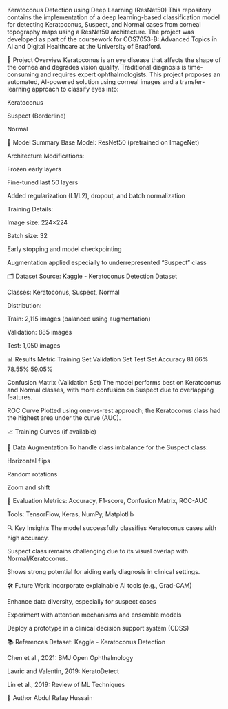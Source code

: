 Keratoconus Detection using Deep Learning (ResNet50)
This repository contains the implementation of a deep learning-based classification model for detecting Keratoconus, Suspect, and Normal cases from corneal topography maps using a ResNet50 architecture. The project was developed as part of the coursework for COS7053-B: Advanced Topics in AI and Digital Healthcare at the University of Bradford.

📌 Project Overview
Keratoconus is an eye disease that affects the shape of the cornea and degrades vision quality. Traditional diagnosis is time-consuming and requires expert ophthalmologists. This project proposes an automated, AI-powered solution using corneal images and a transfer-learning approach to classify eyes into:

Keratoconus

Suspect (Borderline)

Normal

🧠 Model Summary
Base Model: ResNet50 (pretrained on ImageNet)

Architecture Modifications:

Frozen early layers

Fine-tuned last 50 layers

Added regularization (L1/L2), dropout, and batch normalization

Training Details:

Image size: 224×224

Batch size: 32

Early stopping and model checkpointing

Augmentation applied especially to underrepresented “Suspect” class

🗂️ Dataset
Source: Kaggle - Keratoconus Detection Dataset

Classes: Keratoconus, Suspect, Normal

Distribution:

Train: 2,115 images (balanced using augmentation)

Validation: 885 images

Test: 1,050 images

📊 Results
Metric	Training Set	Validation Set	Test Set
Accuracy	81.66%	78.55%	59.05%


Confusion Matrix (Validation Set)
The model performs best on Keratoconus and Normal classes, with more confusion on Suspect due to overlapping features.

ROC Curve
Plotted using one-vs-rest approach; the Keratoconus class had the highest area under the curve (AUC).

📈 Training Curves
(if available)

🔁 Data Augmentation
To handle class imbalance for the Suspect class:

Horizontal flips

Random rotations

Zoom and shift

🧪 Evaluation
Metrics: Accuracy, F1-score, Confusion Matrix, ROC-AUC

Tools: TensorFlow, Keras, NumPy, Matplotlib

🔍 Key Insights
The model successfully classifies Keratoconus cases with high accuracy.

Suspect class remains challenging due to its visual overlap with Normal/Keratoconus.

Shows strong potential for aiding early diagnosis in clinical settings.

🛠️ Future Work
Incorporate explainable AI tools (e.g., Grad-CAM)

Enhance data diversity, especially for suspect cases

Experiment with attention mechanisms and ensemble models

Deploy a prototype in a clinical decision support system (CDSS)

📚 References
Dataset: Kaggle - Keratoconus Detection

Chen et al., 2021: BMJ Open Ophthalmology

Lavric and Valentin, 2019: KeratoDetect

Lin et al., 2019: Review of ML Techniques

👤 Author
Abdul Rafay Hussain


